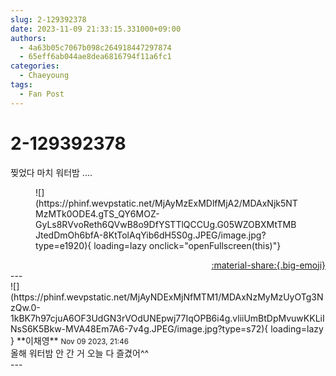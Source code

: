 ```yaml
---
slug: 2-129392378
date: 2023-11-09 21:33:15.331000+09:00
authors:
  - 4a63b05c7067b098c264918447297874
  - 65eff6ab044ae8dea6816794f11a6fc1
categories:
  - Chaeyoung
tags:
  - Fan Post
---
```


# 2-129392378

<div class="post-container" markdown="1">
<div class="content-container md-sidebar__scrollwrap" markdown="1">

찢었다 마치 워터밤 .... 
<figure markdown="1">
![](https://phinf.wevpstatic.net/MjAyMzExMDlfMjA2/MDAxNjk5NTMzMTk0ODE4.gTS_QY6MOZ-GyLs8RVvoReth6QVwB8o9DfYSTTlQCCUg.G05WZOBXMtTMBJtedDmOh6bfA-8KtTolAqYib6dH5S0g.JPEG/image.jpg?type=e1920){ loading=lazy onclick="openFullscreen(this)"}
</figure>


</div>
</div>

<div style="text-align: right;" markdown="1">
<a href="https://weverse.io/fromis9/fanpost/2-129392378" style="text-align: right;">:material-share:{.big-emoji}</a>
</div>
---

<div class="comments-container md-sidebar__scrollwrap" markdown="1">
<div class="comment" markdown="1">
<div class='id-container' markdown="1">
![](https://phinf.wevpstatic.net/MjAyNDExMjNfMTM1/MDAxNzMyMzUyOTg3NzQw.0-1kBK7h97cjuA6OF3UdGN3rVOdUNEpwj77IqOPB6i4g.vliiUmBtDpMvuwKKLiINsS6K5Bkw-MVA48Em7A6-7v4g.JPEG/image.jpg?type=s72){ loading=lazy }
**<span class="artist">이채영</span>** <small>Nov 09 2023, 21:46</small><br>
</div>
<div class='comment-body' markdown="1">
올해 워터밤 안 간 거 오늘 다 즐겼어^^
</div>
</div>
</div>
---
